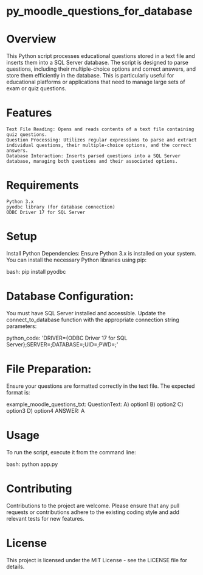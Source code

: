 # py_moodle_questions_for_database

# Overview
This Python script processes educational questions stored in a text file and inserts them into a SQL Server database. The script is designed to parse questions, including their multiple-choice options and correct answers, and store them efficiently in the database. This is particularly useful for educational platforms or applications that need to manage large sets of exam or quiz questions.

# Features
    Text File Reading: Opens and reads contents of a text file containing quiz questions.
    Question Processing: Utilizes regular expressions to parse and extract individual questions, their multiple-choice options, and the correct answers.
    Database Interaction: Inserts parsed questions into a SQL Server database, managing both questions and their associated options.

# Requirements
    Python 3.x
    pyodbc library (for database connection)
    ODBC Driver 17 for SQL Server

# Setup
Install Python Dependencies:
Ensure Python 3.x is installed on your system. You can install the necessary Python libraries using pip:

bash:
pip install pyodbc

# Database Configuration:
You must have SQL Server installed and accessible. Update the connect_to_database function with the appropriate connection string parameters:

python_code:
'DRIVER={ODBC Driver 17 for SQL Server};SERVER=<your-server>;DATABASE=<your-database>;UID=<your-username>;PWD=<your-password>;'

# File Preparation:
Ensure your questions are formatted correctly in the text file. The expected format is:

example_moodle_questions_txt:
QuestionText: 
A) option1
B) option2
C) option3
D) option4
ANSWER: A

# Usage
To run the script, execute it from the command line:

bash:
python app.py

# Contributing
Contributions to the project are welcome. Please ensure that any pull requests or contributions adhere to the existing coding style and add relevant tests for new features.

# License
This project is licensed under the MIT License - see the LICENSE file for details.

